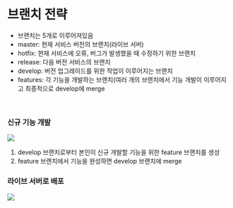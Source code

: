 # 브랜치 전략

- 브랜치는 5개로 이루어져있음
- master: 현재 서비스 버전의 브랜치(라이브 서버)
- hotfix: 현재 서비스에 오류, 버그가 발생했을 때 수정하기 위한 브랜치
- release: 다음 버전 서비스의 브랜치
- develop: 버전 업그레이드를 위한 작업이 이루어지는 브랜치
- features: 각 기능을 개발하는 브랜치(여러 개의 브랜치에서 기능 개발이 이루어지고 최종적으로 develop에 merge<br>
<br>

### 신규 기능 개발

<img src="https://user-images.githubusercontent.com/83870423/169844240-c341203f-ac72-4855-aa4e-640365755e79.png"></img>

1. develop 브랜치로부터 본인이 신규 개발할 기능을 위한 feature 브랜치를 생성
2. feature 브랜치에서 기능을 완성하면 develop 브랜치에 merge

### 라이브 서버로 배포

<img src="https://user-images.githubusercontent.com/83870423/171669184-82c073aa-ba90-4e4d-9368-bf794279fe8a.png"></img>
